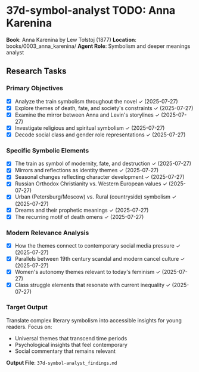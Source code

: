 # 37d-symbol-analyst TODO: Anna Karenina

**Book**: Anna Karenina by Lew Tołstoj (1877)
**Location**: books/0003_anna_karenina/
**Agent Role**: Symbolism and deeper meanings analyst

## Research Tasks

### Primary Objectives
- [x] Analyze the train symbolism throughout the novel ✓ (2025-07-27)
- [x] Explore themes of death, fate, and society's constraints ✓ (2025-07-27)
- [x] Examine the mirror between Anna and Levin's storylines ✓ (2025-07-27)
- [x] Investigate religious and spiritual symbolism ✓ (2025-07-27)
- [x] Decode social class and gender role representations ✓ (2025-07-27)

### Specific Symbolic Elements
- [x] The train as symbol of modernity, fate, and destruction ✓ (2025-07-27)
- [x] Mirrors and reflections as identity themes ✓ (2025-07-27)
- [x] Seasonal changes reflecting character development ✓ (2025-07-27)
- [x] Russian Orthodox Christianity vs. Western European values ✓ (2025-07-27)
- [x] Urban (Petersburg/Moscow) vs. Rural (countryside) symbolism ✓ (2025-07-27)
- [x] Dreams and their prophetic meanings ✓ (2025-07-27)
- [x] The recurring motif of death omens ✓ (2025-07-27)

### Modern Relevance Analysis
- [x] How the themes connect to contemporary social media pressure ✓ (2025-07-27)
- [x] Parallels between 19th century scandal and modern cancel culture ✓ (2025-07-27)
- [x] Women's autonomy themes relevant to today's feminism ✓ (2025-07-27)
- [x] Class struggle elements that resonate with current inequality ✓ (2025-07-27)

### Target Output
Translate complex literary symbolism into accessible insights for young readers. Focus on:
- Universal themes that transcend time periods
- Psychological insights that feel contemporary
- Social commentary that remains relevant

**Output File**: `37d-symbol-analyst_findings.md`